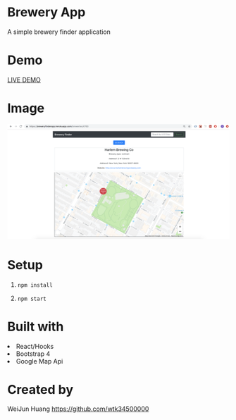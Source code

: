 # Brewery App

<p>A simple brewery finder application</p>

# Demo
<a href="https://breweryfinderapp.herokuapp.com/" target="_blank">LIVE DEMO</a>

# Image
![Brewery Finder](https://github.com/wtk34500000/brew-app/blob/master/src/image/brew-app.png)

# Setup
<ol>
  <li><p><code>npm install</code></p></li>
  <li><p><code>npm start</code></p></li>
</ol>

# Built with
<li>React/Hooks</li>
<li>Bootstrap 4</li>
<li>Google Map Api</li>

# Created by
<p>WeiJun Huang <a href="https://github.com/wtk34500000">https://github.com/wtk34500000</a></p>


